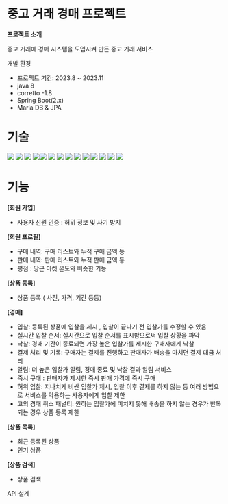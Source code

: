 # 중고 거래 경매 프로젝트

**프로젝트 소개**

중고 거래에 경매 시스템을 도입시켜 만든 중고 거래 서비스 

개발 환경
- 프로젝트 기간: 2023.8 ~ 2023.11
- java 8
- corretto -1.8
- Spring Boot(2.x)
- Maria DB & JPA


# 기술
<img src="https://img.shields.io/badge/java-F46D01?style=for-the-badge&logo=java&logoColor=white"> <img src="https://img.shields.io/badge/SpringBoot-6DA252?style=for-the-badge&logo=SpringBoot&logoColor=white"> <img src="https://img.shields.io/badge/Spring Data JPA-418813?style=for-the-badge&logo=Spring Data JPA&logoColor=white"> <img src="https://img.shields.io/badge/Spring Security-569A31?style=for-the-badge&logo=Spring Security&logoColor=white"><img src="https://img.shields.io/badge/Gradle-173B3F?style=for-the-badge&logo=Gradle&logoColor=white"> <img src="https://img.shields.io/badge/MariaDB-1D2D35?style=for-the-badge&logo=MariaDB&logoColor=white"> <img src="https://img.shields.io/badge/Redis-E01F3D?style=for-the-badge&logo=Redis&logoColor=white">  <img src="https://img.shields.io/badge/GitHub-000000?style=for-the-badge&logo=GitHub&logoColor=white">  <img src="https://img.shields.io/badge/smtp-5BC4EE?style=for-the-badge&logo=smtp&logoColor=white"> <img src="https://img.shields.io/badge/json web token-000000?style=for-the-badge&logo=jsonwebtokens&logoColor=white"> <img src="https://img.shields.io/badge/swagger-85EA2D?style=for-the-badge&logo=swagger&logoColor=white"> <img src="https://img.shields.io/badge/postman-FF6C37?style=for-the-badge&logo=postman&logoColor=white"> <img src="https://img.shields.io/badge/slack-4A154B?style=for-the-badge&logo=slack&logoColor=white"> <img src="https://img.shields.io/badge/notion-000000?style=for-the-badge&logo=notion&logoColor=white">

# 기능

**[회원 가입]**

- 사용자 신원 인증 : 허위 정보 및 사기 방지

**[회원 프로필]**

- 구매 내역: 구매 리스트와 누적 구매 금액 등
- 판매 내역: 판매 리스트와 누적 판매 금액 등
- 평점 : 당근 마켓 온도와 비슷한 기능

**[상품 등록]**

- 상품 등록 ( 사진, 가격, 기간 등등)

**[경매]**

- 입찰: 등록된 상품에 입찰을 제시 , 입찰이 끝나기 전 입찰가를 수정할 수 있음
- 실시간 입찰 순서: 실시간으로 입찰 순서를 표시함으로써 입찰 상황을 파악
- 낙찰: 경매 기간이 종료되면 가장 높은 입찰가를 제시한 구매자에게 낙찰
- 결제 처리 및 기록: 구매자는 결제를 진행하고 판매자가 배송을 마치면 결제 대금 처리
- 알림: 더 높은 입찰가 알림, 경매 종료 및 낙찰 결과 알림 서비스
- 즉시 구매 : 판매자가 제시한 즉시 판매 가격에 즉시 구매
- 허위 입찰: 지나치게 비싼 입찰가 제시, 입찰 이후 결제를 하지 않는 등 여러 방법으로 서비스를 악용하는 사용자에게 입찰 제한
- 고의 경매 취소 패널티: 원하는 입찰가에 미치지 못해 배송을 하지 않는 경우가 반복되는  경우 상품 등록 제한

**[상품 목록]**

- 최근 등록된 상품
- 인기 상품

**[상품 검색]**

- 상품 검색


API 설계
